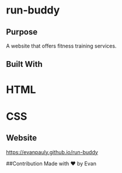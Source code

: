 # run-buddy

## Purpose
A website that offers fitness training services.

## Built With
# HTML
# CSS

## Website
https://evanpauly.github.io/run-buddy

##Contribution
Made with ❤️ by Evan

